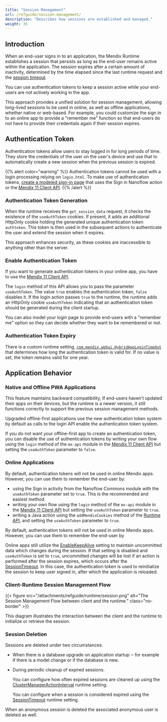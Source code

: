 ```yaml
---
title: "Session Management"
url: /refguide/session-management/
description: "Describes how sessions are established and managed."
weight: 35
---
```


## Introduction 

When an end-user signs in to an application, the Mendix Runtime establishes a session that persists as long as the end-user remains active within the application. The session expires after a certain amount of inactivity, determined by the time elapsed since the last runtime request and the [session timeout](/refguide/custom-settings/#SessionTimeout).

You can use authentication tokens to keep a session active while your end-users are not actively working in the app.

This approach provides a unified solution for session management, allowing long-lived sessions to be used in online, as well as offline applications, whether native or web-based. For example, you could customize the sign in to an online app to provide a "remember me" function so that end-users do not have to provide their credentials again if their session expires.

## Authentication Token

Authentication tokens allow users to stay logged in for long periods of time. They store the credentials of the user on the user's device and use that to automatically create a new session when the previous session is expired.

{{% alert color="warning" %}}
Authentication tokens cannot be used with a login processing relying on `login.html`. To make use of authentication tokens, [create a modeled sign-in page](/refguide/mobile/using-mobile-capabilities/auth-users/#model-the-sign-in-page) that uses the Sign in Nanoflow action or the [Mendix 11 Client API](/apidocs-mxsdk/apidocs/client-api/#client-api).
{{% /alert %}}

### Authentication Token Generation

When the runtime receives the `get_session_data` request, it checks the existence of the `useAuthToken` cookies. If present, it adds an additional HttpOnly cookie holding the generated unique authentication token `authtoken`. This token is then used in the subsequent actions to authenticate the user and extend the session when it expires.

This approach enhances security, as these cookies are inaccessible to anything other than the server.

### Enable Authentication Token

If you want to generate authentication tokens in your online app, you have to use the [Mendix 11 Client API](/apidocs-mxsdk/apidocs/client-api/#client-api). 

The `login` method of this API allows you to pass the parameter `useAuthToken`. The value `true` enables the authentication token, `false` disables it. If the login action passes `true` to the runtime, the runtime adds an HttpOnly cookie `useAuthToken` indicating that an authentication token should be generated during the client startup. 

You can also model your login page to provide end-users with a "remember me" option so they can decide whether they want to be remembered or not.

### Authentication Token Expiry

There is a custom runtime setting, [`com.mendix.webui.HybridAppLoginTimeOut`](/refguide/custom-settings/#commendixwebuiHybridAppLoginTimeOut) that determines how long the authentication token is valid for. If no value is set, the token remains valid for one year.

## Application Behavior

### Native and Offline PWA Applications

This feature maintains backward compatibility, If end-users haven't updated their apps on their devices, but the runtime is a newer version, it still functions correctly to support the previous session management methods.

Upgraded offline-first applications use the new authentication token system by default as calls to the login API enable the authentication token system.

If you do not want your offline-first app to create an authentication token, you can disable the use of authentication tokens by writing your own flow using the `login` method of the `mx-api` module in the [Mendix 11 Client API](/apidocs-mxsdk/apidocs/client-api/#client-api) but setting the `useAuthToken` parameter to `false`.

### Online Applications

By default, authentication tokens will not be used in online Mendix apps. However, you can use them to remember the end-user by:

* using the Sign in activity from the Nanoflow Commons module with the `useAuthToken` parameter set to `true`. This is the recommended and easiest method.
* writing your own flow using the `login` method of the `mx-api` module in the [Mendix 11 Client API](/apidocs-mxsdk/apidocs/client-api/#client-api) but setting the `useAuthToken` parameter to `true`.
* writing a Java action using the `addMendixCookies` method of the [Runtime API](/apidocs/runtime-api/), and setting the `useAuthToken` parameter to `true`.

By default, authentication tokens will not be used in online Mendix apps. However, you can use them to remember the end-user by 

Online apps still utilize the [EnableKeepAlive](/refguide/tricky-custom-runtime-settings/#session-duration) setting to maintain uncommitted data which changes during the session. If that setting is disabled and `useAuthToken` is set to `true`, uncommitted changes will be lost if an action is performed after the session expires, which occurs after the [SessionTimeout](https://github.com/refguide/custom-settings/#SessionTimeout). In this case, the authentication token is used to reinitialize the session to keep user signed in, after which the application is reloaded.

### Client-Runtime Session Management Flow

<!-- Diagram created here:
https://www.plantuml.com/plantuml/uml/bPB1Rjim44Jl-efjV7M3n4Lww2687TSd5oZgzbOWeAMnj91Cgikb7AVklnTI65iA3BGv211dXyCt8E-y6j6mhP9tMc0BMbS1kPXzuaksjH6pfRL9ornSiDczgvpGQ5UmecVm-1LWKz3lP9ggauMp6grN7s_ci-b9Nl4JQ7ALJ4NSRkZffAFdUXA5yrap9ndaUJ07wbMvdrK1oP8tMB95VpwQVlXyivYTPhq-_VbN8yefryPg3tKeluRvazIdCLryWStuaUuhXjKBCfxIxlTuni3zBLZbBMW5QI2TtNU_D9fVBoQBUM9IvSOeOinn7Nr9J7z_UnkLJxHqELlQiHOKFAP1Y--kXANkgg0Gyb1IHoe1IJol7z10UBCdBT06o9XIWL5qWeVtxEoOl6b0tEPqUcRKh8t7c7vQCZQZdN3SqaByY13jg9z3gNCbmr-UAoBjg_9AEVGX-X_QS-WST5eWBRleVkcOFwOC5RG5xW1pMCXB9Js22LGO3GQ4mRFDpp1VzYcUwLjaNxksFMinsDDo9uV3eVtUrDLi53A8AemdFDOioFvnUusfE6FTazjqQnEqEBLboygcugTpVLbV-lr_lIJ3g-VQKo9Vr_yEDWlRwYy0
-->

{{< figure src="/attachments/refguide/runtime/session.png" alt="The Session Management Flow between client and the runtime." class="no-border" >}}

This diagram illustrates the interaction between the client and the runtime to initialize or retrieve the session.

### Session Deletion

Sessions are deleted under two circumstances:

* When there is a database upgrade on application startup ‒ for example if there is a model change or if the database is new.
* During periodic cleanup of expired sessions.

    You can configure how often expired sessions are cleaned up using the [ClusterManagerActionInterval](/refguide/custom-settings/#ClusterManagerActionInterval) runtime setting.

    You can configure when a session is considered expired using the [SessionTimeout](/refguide/custom-settings/#SessionTimeout) runtime setting.

When an anonymous session is deleted the associated anonymous user is deleted as well.
